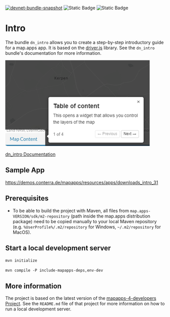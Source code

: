 [![devnet-bundle-snapshot](https://github.com/conterra/mapapps-intro/actions/workflows/devnet-bundle-snapshot.yml/badge.svg)](https://github.com/conterra/mapapps-intro/actions/workflows/devnet-bundle-snapshot.yml)
![Static Badge](https://img.shields.io/badge/requires_map.apps-4.15.0-e5e5e5?labelColor=%233E464F&logoColor=%23e5e5e5)
![Static Badge](https://img.shields.io/badge/tested_for_map.apps-4.18.1-%20?labelColor=%233E464F&color=%232FC050)
# Intro

The bundle `dn_intro` allows you to create a step-by-step introductory guide for a map.apps app. It is based on the [driver.js](https://driverjs.com/) library.
See the `dn_intro` bundle's documentation for more information.

![Tour screenshot](https://github.com/conterra/mapapps-intro/blob/main/img.png)

[dn_intro Documentation](https://github.com/conterra/mapapps-intro/tree/master/src/main/js/bundles/dn_intro)

## Sample App
https://demos.conterra.de/mapapps/resources/apps/downloads_intro_31

## Prerequisites

- To be able to build the project with Maven, all files from `map.apps-VERSION/sdk/m2-repository` (path inside the map.apps distribution package) need to be copied manually to your local Maven repository (e.g. `%UserProfile%/.m2/repository` for Windows, `~/.m2/repository` for MacOS).

## Start a local development server

`mvn initialize`

`mvn compile -P include-mapapps-deps,env-dev`

## More information

The project is based on the latest version of the [mapapps-4-developers Project](https://github.com/conterra/mapapps-4-developers).
See the `README.md` file of that project for more information on how to run a local development server.

